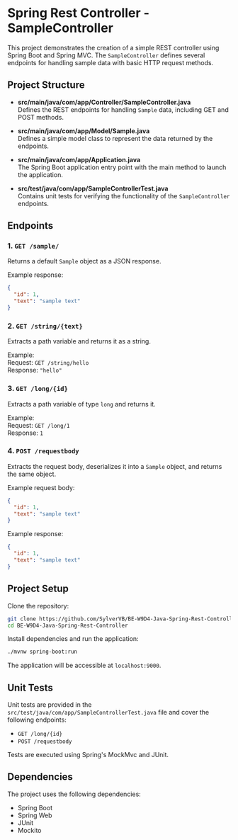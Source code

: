 # Spring Rest Controller - SampleController

This project demonstrates the creation of a simple REST controller using Spring Boot and Spring MVC. The `SampleController` defines several endpoints for handling sample data with basic HTTP request methods.

## Project Structure

- **src/main/java/com/app/Controller/SampleController.java**  
  Defines the REST endpoints for handling `Sample` data, including GET and POST methods.

- **src/main/java/com/app/Model/Sample.java**  
  Defines a simple model class to represent the data returned by the endpoints.

- **src/main/java/com/app/Application.java**  
  The Spring Boot application entry point with the main method to launch the application.

- **src/test/java/com/app/SampleControllerTest.java**  
  Contains unit tests for verifying the functionality of the `SampleController` endpoints.

## Endpoints

### 1. `GET /sample/`
Returns a default `Sample` object as a JSON response.

Example response:
```json
{
  "id": 1,
  "text": "sample text"
}
```

### 2. `GET /string/{text}`
Extracts a path variable and returns it as a string.

Example:  
Request: `GET /string/hello`  
Response: `"hello"`

### 3. `GET /long/{id}`
Extracts a path variable of type `long` and returns it.

Example:  
Request: `GET /long/1`  
Response: `1`

### 4. `POST /requestbody`
Extracts the request body, deserializes it into a `Sample` object, and returns the same object.

Example request body:
```json
{
  "id": 1,
  "text": "sample text"
}
```

Example response:
```json
{
  "id": 1,
  "text": "sample text"
}
```

## Project Setup

Clone the repository:

```bash
git clone https://github.com/SylverVB/BE-W9D4-Java-Spring-Rest-Controller.git
cd BE-W9D4-Java-Spring-Rest-Controller
```

Install dependencies and run the application:

```bash
./mvnw spring-boot:run
```

The application will be accessible at `localhost:9000`.

## Unit Tests

Unit tests are provided in the `src/test/java/com/app/SampleControllerTest.java` file and cover the following endpoints:

- `GET /long/{id}`
- `POST /requestbody`

Tests are executed using Spring's MockMvc and JUnit.

## Dependencies

The project uses the following dependencies:

- Spring Boot
- Spring Web
- JUnit
- Mockito